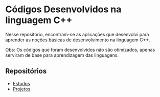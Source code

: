 # Códigos Desenvolvidos na linguagem C++

Nesse repositório, encontram-se as aplicações que desenvolvi para
aprender as noções básicas de desenvolvimento na linguagem C++.

Obs: Os códigos que foram desenvolvidos não são otimizados, apenas serviram
de base para aprendizagem das linguagens.

## Repositórios

* [Estudos](https://github.com/willianayres/developer/tree/main/c%2B%2B/c%2B%2B_studies)
* [Projetos](https://github.com/willianayres/developer/tree/main/c%2B%2B/c%2B%2B_projects)
